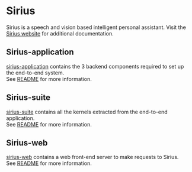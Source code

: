 # Sirius

Sirius is a speech and vision based intelligent personal assistant. Visit the
[Sirius website](http://sirius.clarity-lab.org) for additional documentation.

## Sirius-application

[sirius-application](sirius-applications) contains the 3 backend components
required to set up the end-to-end system.  
See [README](sirius-application/README.md) for more information.

## Sirius-suite

[sirius-suite](sirius-suite) contains all the kernels extracted from the
end-to-end application.  
See [README](sirius-suite/README.md) for more information.

## Sirius-web

[sirius-web](sirius-web) contains a web front-end server to make requests to
Sirius.  
See [README](sirius-web/README.md) for more information.
